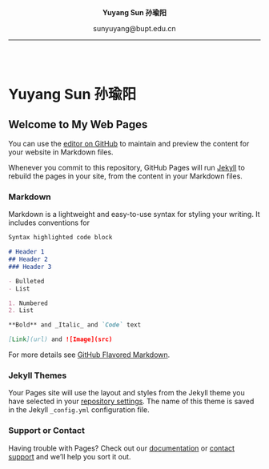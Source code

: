 <html>
<head>
</head>
<body>
<table width="800" border="0" align="center" cellspacing="0" cellpadding="0">
  <p align="center"><b> Yuyang Sun 孙瑜阳 </b></p>
  <p align="center">sunyuyang@bupt.edu.cn</p>
  <hr />
  <br />
</table>          
</body>
 
# Yuyang Sun 孙瑜阳
## Welcome to My Web Pages

You can use the [editor on GitHub](https://github.com/RaphaelSun/RaphaelSun.github.io/edit/master/index.md) to maintain and preview the content for your website in Markdown files.

Whenever you commit to this repository, GitHub Pages will run [Jekyll](https://jekyllrb.com/) to rebuild the pages in your site, from the content in your Markdown files.

### Markdown

Markdown is a lightweight and easy-to-use syntax for styling your writing. It includes conventions for

```markdown
Syntax highlighted code block

# Header 1
## Header 2
### Header 3

- Bulleted
- List

1. Numbered
2. List

**Bold** and _Italic_ and `Code` text

[Link](url) and ![Image](src)
```

For more details see [GitHub Flavored Markdown](https://guides.github.com/features/mastering-markdown/).

### Jekyll Themes

Your Pages site will use the layout and styles from the Jekyll theme you have selected in your [repository settings](https://github.com/RaphaelSun/RaphaelSun.github.io/settings). The name of this theme is saved in the Jekyll `_config.yml` configuration file.

### Support or Contact

Having trouble with Pages? Check out our [documentation](https://help.github.com/categories/github-pages-basics/) or [contact support](https://github.com/contact) and we’ll help you sort it out.
</html>
